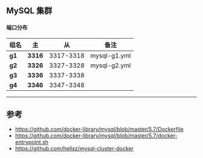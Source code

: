 ## MySQL 集群


#### 端口分布
|组名|主|从|备注|
|:--|--|--|--|
|**g1**|**3316**|3317-3318|mysql-g1.yml|
|**g2**|**3326**|3327-3328|mysql-g2.yml|
|**g3**|**3336**|3337-3338||
|**g4**|**3346**|3347-3348||


---
## 参考
- https://github.com/docker-library/mysql/blob/master/5.7/Dockerfile
- https://github.com/docker-library/mysql/blob/master/5.7/docker-entrypoint.sh
- https://github.com/hellxz/mysql-cluster-docker
